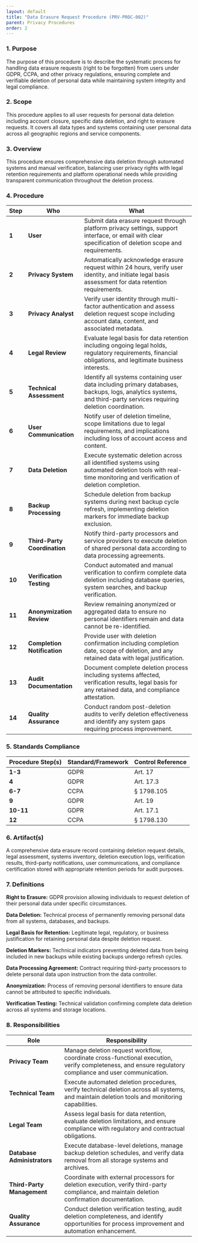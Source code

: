 ```yaml
---
layout: default
title: "Data Erasure Request Procedure (PRV-PROC-002)"
parent: Privacy Procedures
order: 2
---
```


### 1. Purpose

The purpose of this procedure is to describe the systematic process for handling data erasure requests (right to be forgotten) from users under GDPR, CCPA, and other privacy regulations, ensuring complete and verifiable deletion of personal data while maintaining system integrity and legal compliance.

### 2. Scope

This procedure applies to all user requests for personal data deletion including account closure, specific data deletion, and right to erasure requests. It covers all data types and systems containing user personal data across all geographic regions and service components.

### 3. Overview

This procedure ensures comprehensive data deletion through automated systems and manual verification, balancing user privacy rights with legal retention requirements and platform operational needs while providing transparent communication throughout the deletion process.

### 4. Procedure

| **Step** | **Who** | **What** |
| -------- | -------- | -------- |
| **1** | **User** | Submit data erasure request through platform privacy settings, support interface, or email with clear specification of deletion scope and requirements. |
| **2** | **Privacy System** | Automatically acknowledge erasure request within 24 hours, verify user identity, and initiate legal basis assessment for data retention requirements. |
| **3** | **Privacy Analyst** | Verify user identity through multi-factor authentication and assess deletion request scope including account data, content, and associated metadata. |
| **4** | **Legal Review** | Evaluate legal basis for data retention including ongoing legal holds, regulatory requirements, financial obligations, and legitimate business interests. |
| **5** | **Technical Assessment** | Identify all systems containing user data including primary databases, backups, logs, analytics systems, and third-party services requiring deletion coordination. |
| **6** | **User Communication** | Notify user of deletion timeline, scope limitations due to legal requirements, and implications including loss of account access and content. |
| **7** | **Data Deletion** | Execute systematic deletion across all identified systems using automated deletion tools with real-time monitoring and verification of deletion completion. |
| **8** | **Backup Processing** | Schedule deletion from backup systems during next backup cycle refresh, implementing deletion markers for immediate backup exclusion. |
| **9** | **Third-Party Coordination** | Notify third-party processors and service providers to execute deletion of shared personal data according to data processing agreements. |
| **10** | **Verification Testing** | Conduct automated and manual verification to confirm complete data deletion including database queries, system searches, and backup verification. |
| **11** | **Anonymization Review** | Review remaining anonymized or aggregated data to ensure no personal identifiers remain and data cannot be re-identified. |
| **12** | **Completion Notification** | Provide user with deletion confirmation including completion date, scope of deletion, and any retained data with legal justification. |
| **13** | **Audit Documentation** | Document complete deletion process including systems affected, verification results, legal basis for any retained data, and compliance attestation. |
| **14** | **Quality Assurance** | Conduct random post-deletion audits to verify deletion effectiveness and identify any system gaps requiring process improvement. |

### 5. Standards Compliance

| **Procedure Step(s)** | **Standard/Framework** | **Control Reference** |
| --------------------- | ---------------------- | --------------------- |
| **1-3** | GDPR | Art. 17 |
| **4** | GDPR | Art. 17.3 |
| **6-7** | CCPA | § 1798.105 |
| **9** | GDPR | Art. 19 |
| **10-11** | GDPR | Art. 17.1 |
| **12** | CCPA | § 1798.130 |

### 6. Artifact(s)

A comprehensive data erasure record containing deletion request details, legal assessment, systems inventory, deletion execution logs, verification results, third-party notifications, user communications, and compliance certification stored with appropriate retention periods for audit purposes.

### 7. Definitions

**Right to Erasure:** GDPR provision allowing individuals to request deletion of their personal data under specific circumstances.

**Data Deletion:** Technical process of permanently removing personal data from all systems, databases, and backups.

**Legal Basis for Retention:** Legitimate legal, regulatory, or business justification for retaining personal data despite deletion request.

**Deletion Markers:** Technical indicators preventing deleted data from being included in new backups while existing backups undergo refresh cycles.

**Data Processing Agreement:** Contract requiring third-party processors to delete personal data upon instruction from the data controller.

**Anonymization:** Process of removing personal identifiers to ensure data cannot be attributed to specific individuals.

**Verification Testing:** Technical validation confirming complete data deletion across all systems and storage locations.

### 8. Responsibilities

| **Role** | **Responsibility** |
| -------- | ------------------ |
| **Privacy Team** | Manage deletion request workflow, coordinate cross-functional execution, verify completeness, and ensure regulatory compliance and user communication. |
| **Technical Team** | Execute automated deletion procedures, verify technical deletion across all systems, and maintain deletion tools and monitoring capabilities. |
| **Legal Team** | Assess legal basis for data retention, evaluate deletion limitations, and ensure compliance with regulatory and contractual obligations. |
| **Database Administrators** | Execute database-level deletions, manage backup deletion schedules, and verify data removal from all storage systems and archives. |
| **Third-Party Management** | Coordinate with external processors for deletion execution, verify third-party compliance, and maintain deletion confirmation documentation. |
| **Quality Assurance** | Conduct deletion verification testing, audit deletion completeness, and identify opportunities for process improvement and automation enhancement. |
